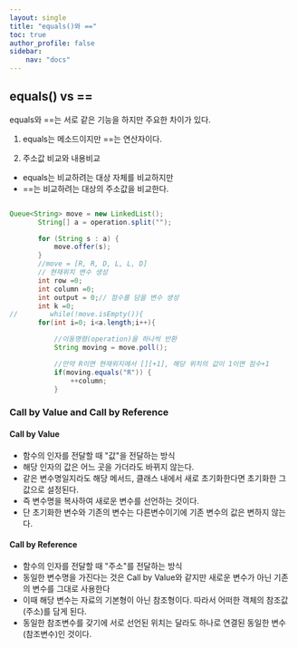 ```yaml
---
layout: single
title: "equals()와 =="
toc: true
author_profile: false
sidebar:
    nav: "docs"
---
```


## equals() vs ==

equals와 ==는 서로 같은 기능을 하지만 주요한 차이가 있다.

1. equals는 메소드이지만 ==는 연산자이다.

2. 주소값 비교와 내용비교
  - equals는 비교하려는 대상 자체를 비교하지만
  - ==는 비교하려는 대상의 주소값을 비교한다.

```java

Queue<String> move = new LinkedList();
       String[] a = operation.split("");

       for (String s : a) {
           move.offer(s);
       }
       //move = [R, R, D, L, L, D]
       // 현재위치 변수 생성
       int row =0;
       int column =0;
       int output = 0;// 점수를 담을 변수 생성
       int k =0;
//        while(!move.isEmpty()){
       for(int i=0; i<a.length;i++){

           //이동명령(operation)을 하나씩 반환
           String moving = move.poll();

           //만약 R이면 현재위지에서 [][+1], 해당 위치의 값이 1이면 점수+1
           if(moving.equals("R")) {
               ++column;
           }           
```

### Call by Value and Call by Reference

#### Call by Value
  - 함수의 인자를 전달할 때 "값"을 전달하는 방식
  - 해당 인자의 값은 어느 곳을 가더라도 바뀌지 않는다.
  - 같은 변수명일지라도 해당 메서드, 클래스 내에서 새로 초기화한다면 초기화한 그 값으로 설정된다.
  - 즉 변수명을 복사하여 새로운 변수를 선언하는 것이다.
  - 단 초기화한 변수와 기존의 변수는 다른변수이기에 기존 변수의 값은 변하지 않는다.
#### Call by Reference
  - 함수의 인자를 전달할 때 "주소"를 전달하는 방식
  - 동일한 변수명을 가진다는 것은 Call by Value와 같지만 새로운 변수가 아닌 기존의 변수를 그대로 사용한다
  - 이때 해당 변수는 자료의 기본형이 아닌 참조형이다. 따라서 어떠한 객체의 참조값(주소)를 담게 된다.
  - 동일한 참조변수를 갖기에 서로 선언된 위치는 달라도 하나로 연결된 동일한 변수(참조변수)인 것이다.
